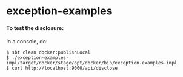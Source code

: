 # exception-examples

#### To test the disclosure:

In a console, do:
```
$ sbt clean docker:publishLocal
$ ./exception-examples-impl/target/docker/stage/opt/docker/bin/exception-examples-impl
$ curl http://localhost:9000/api/disclose
```